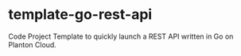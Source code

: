 # template-go-rest-api

Code Project Template to quickly launch a REST API written in Go on Planton Cloud.
